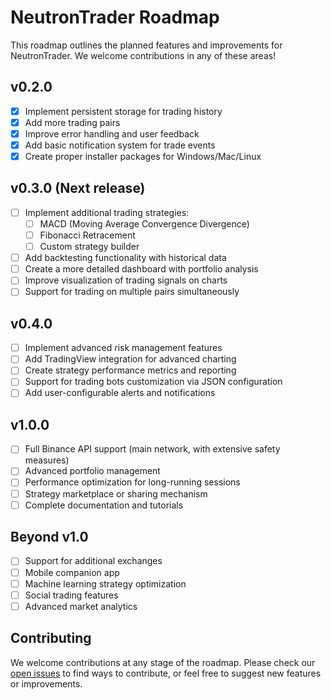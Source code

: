 # NeutronTrader Roadmap

This roadmap outlines the planned features and improvements for NeutronTrader. We welcome contributions in any of these areas!

## v0.2.0
- [X] Implement persistent storage for trading history
- [X] Add more trading pairs
- [X] Improve error handling and user feedback
- [X] Add basic notification system for trade events
- [X] Create proper installer packages for Windows/Mac/Linux

## v0.3.0 (Next release)
- [ ] Implement additional trading strategies:
  - [ ] MACD (Moving Average Convergence Divergence)
  - [ ] Fibonacci Retracement
  - [ ] Custom strategy builder
- [ ] Add backtesting functionality with historical data
- [ ] Create a more detailed dashboard with portfolio analysis
- [ ] Improve visualization of trading signals on charts
- [ ] Support for trading on multiple pairs simultaneously

## v0.4.0
- [ ] Implement advanced risk management features
- [ ] Add TradingView integration for advanced charting
- [ ] Create strategy performance metrics and reporting
- [ ] Support for trading bots customization via JSON configuration
- [ ] Add user-configurable alerts and notifications

## v1.0.0
- [ ] Full Binance API support (main network, with extensive safety measures)
- [ ] Advanced portfolio management
- [ ] Performance optimization for long-running sessions
- [ ] Strategy marketplace or sharing mechanism
- [ ] Complete documentation and tutorials

## Beyond v1.0
- [ ] Support for additional exchanges
- [ ] Mobile companion app
- [ ] Machine learning strategy optimization
- [ ] Social trading features
- [ ] Advanced market analytics

## Contributing

We welcome contributions at any stage of the roadmap. Please check our [open issues](https://github.com/yourusername/NeutronTrader/issues) to find ways to contribute, or feel free to suggest new features or improvements.
